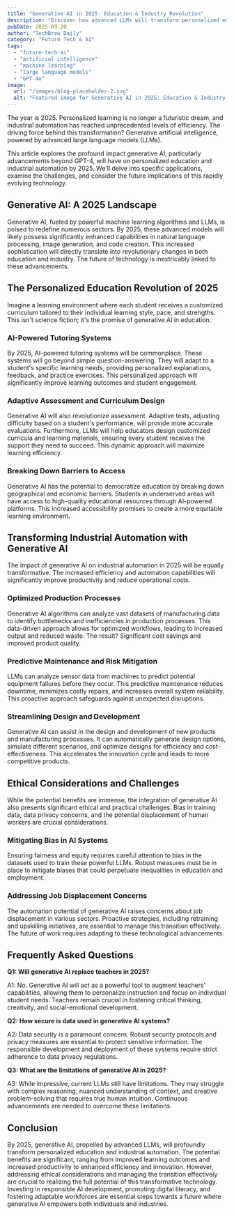 ```yaml
---
title: "Generative AI in 2025: Education & Industry Revolution"
description: "Discover how advanced LLMs will transform personalized education and industrial automation in 2025. Learn about the future of artificial intelligence and machine learning.  Read now!"
pubDate: 2025-09-20
author: "TechBrew Daily"
category: "Future Tech & AI"
tags:
  - "future-tech-ai"
  - "artificial intelligence"
  - "machine learning"
  - "large language models"
  - "GPT-4o"
image:
  url: "/images/blog-placeholder-2.svg"
  alt: "Featured image for Generative AI in 2025: Education & Industry Revolution"
---
```


The year is 2025.  Personalized learning is no longer a futuristic dream, and industrial automation has reached unprecedented levels of efficiency.  The driving force behind this transformation?  Generative artificial intelligence, powered by advanced large language models (LLMs).

This article explores the profound impact generative AI, particularly advancements beyond GPT-4, will have on personalized education and industrial automation by 2025.  We'll delve into specific applications, examine the challenges, and consider the future implications of this rapidly evolving technology.

## Generative AI: A 2025 Landscape

Generative AI, fueled by powerful machine learning algorithms and LLMs, is poised to redefine numerous sectors.  By 2025, these advanced models will likely possess significantly enhanced capabilities in natural language processing, image generation, and code creation.  This increased sophistication will directly translate into revolutionary changes in both education and industry.  The future of technology is inextricably linked to these advancements.


## The Personalized Education Revolution of 2025

Imagine a learning environment where each student receives a customized curriculum tailored to their individual learning style, pace, and strengths. This isn't science fiction; it's the promise of generative AI in education.

### AI-Powered Tutoring Systems

By 2025, AI-powered tutoring systems will be commonplace.  These systems will go beyond simple question-answering. They will adapt to a student's specific learning needs, providing personalized explanations, feedback, and practice exercises.  This personalized approach will significantly improve learning outcomes and student engagement.

### Adaptive Assessment and Curriculum Design

Generative AI will also revolutionize assessment.  Adaptive tests, adjusting difficulty based on a student's performance, will provide more accurate evaluations.  Furthermore, LLMs will help educators design customized curricula and learning materials, ensuring every student receives the support they need to succeed.  This dynamic approach will maximize learning efficiency.

### Breaking Down Barriers to Access

Generative AI has the potential to democratize education by breaking down geographical and economic barriers.  Students in underserved areas will have access to high-quality educational resources through AI-powered platforms.  This increased accessibility promises to create a more equitable learning environment.


## Transforming Industrial Automation with Generative AI

The impact of generative AI on industrial automation in 2025 will be equally transformative.  The increased efficiency and automation capabilities will significantly improve productivity and reduce operational costs.

### Optimized Production Processes

Generative AI algorithms can analyze vast datasets of manufacturing data to identify bottlenecks and inefficiencies in production processes.  This data-driven approach allows for optimized workflows, leading to increased output and reduced waste.  The result?  Significant cost savings and improved product quality.

### Predictive Maintenance and Risk Mitigation

LLMs can analyze sensor data from machines to predict potential equipment failures before they occur.  This predictive maintenance reduces downtime, minimizes costly repairs, and increases overall system reliability.  This proactive approach safeguards against unexpected disruptions.

### Streamlining Design and Development

Generative AI can assist in the design and development of new products and manufacturing processes.  It can automatically generate design options, simulate different scenarios, and optimize designs for efficiency and cost-effectiveness.  This accelerates the innovation cycle and leads to more competitive products.


## Ethical Considerations and Challenges

While the potential benefits are immense, the integration of generative AI also presents significant ethical and practical challenges.  Bias in training data, data privacy concerns, and the potential displacement of human workers are crucial considerations.

### Mitigating Bias in AI Systems

Ensuring fairness and equity requires careful attention to bias in the datasets used to train these powerful LLMs.  Robust measures must be in place to mitigate biases that could perpetuate inequalities in education and employment.

### Addressing Job Displacement Concerns

The automation potential of generative AI raises concerns about job displacement in various sectors.  Proactive strategies, including retraining and upskilling initiatives, are essential to manage this transition effectively.  The future of work requires adapting to these technological advancements.


## Frequently Asked Questions

**Q1: Will generative AI replace teachers in 2025?**

A1: No.  Generative AI will act as a powerful tool to augment teachers' capabilities, allowing them to personalize instruction and focus on individual student needs.  Teachers remain crucial in fostering critical thinking, creativity, and social-emotional development.

**Q2: How secure is data used in generative AI systems?**

A2: Data security is a paramount concern.  Robust security protocols and privacy measures are essential to protect sensitive information.  The responsible development and deployment of these systems require strict adherence to data privacy regulations.

**Q3: What are the limitations of generative AI in 2025?**

A3:  While impressive, current LLMs still have limitations.  They may struggle with complex reasoning, nuanced understanding of context, and creative problem-solving that requires true human intuition.  Continuous advancements are needed to overcome these limitations.


## Conclusion

By 2025, generative AI, propelled by advanced LLMs, will profoundly transform personalized education and industrial automation.  The potential benefits are significant, ranging from improved learning outcomes and increased productivity to enhanced efficiency and innovation.  However, addressing ethical considerations and managing the transition effectively are crucial to realizing the full potential of this transformative technology.  Investing in responsible AI development, promoting digital literacy, and fostering adaptable workforces are essential steps towards a future where generative AI empowers both individuals and industries.